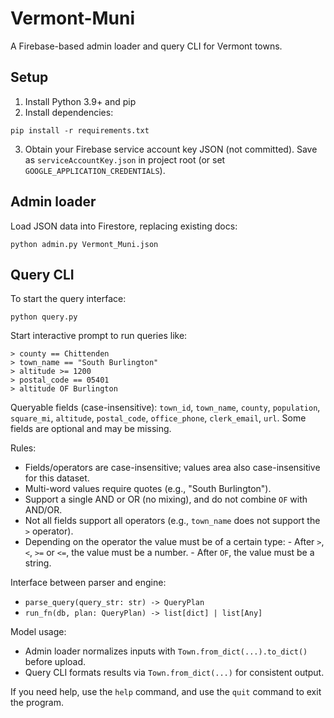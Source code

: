 # Vermont-Muni
A Firebase-based admin loader and query CLI for Vermont towns.

## Setup

1. Install Python 3.9+ and pip
2. Install dependencies:
```
pip install -r requirements.txt
```
3. Obtain your Firebase service account key JSON (not committed). Save as `serviceAccountKey.json` in project root (or set `GOOGLE_APPLICATION_CREDENTIALS`).

## Admin loader

Load JSON data into Firestore, replacing existing docs:
```
python admin.py Vermont_Muni.json
```

## Query CLI

To start the query interface:
```
python query.py
```

Start interactive prompt to run queries like:
```
> county == Chittenden
> town_name == "South Burlington"
> altitude >= 1200
> postal_code == 05401
> altitude OF Burlington
```

Queryable fields (case-insensitive): `town_id`, `town_name`, `county`, `population`, `square_mi`,
`altitude`, `postal_code`, `office_phone`, `clerk_email`, `url`. Some fields are optional and may be missing.

Rules:
- Fields/operators are case-insensitive; values area also case-insensitive for this dataset.
- Multi-word values require quotes (e.g., "South Burlington").
- Support a single AND or OR (no mixing), and do not combine `OF` with AND/OR.
- Not all fields support all operators (e.g., `town_name` does not support the `>` operator).
- Depending on the operator the value must be of a certain type: 
      - After `>`, `<`, `>=` or `<=`, the value must be a number.
      - After `OF`, the value must be a string.

Interface between parser and engine:
- `parse_query(query_str: str) -> QueryPlan`
- `run_fn(db, plan: QueryPlan) -> list[dict] | list[Any]`

Model usage:
- Admin loader normalizes inputs with `Town.from_dict(...).to_dict()` before upload.
- Query CLI formats results via `Town.from_dict(...)` for consistent output.

If you need help, use the `help` command, and use the `quit` command to exit the program.